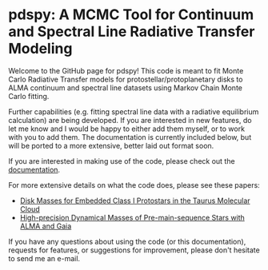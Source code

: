 # pdspy: A MCMC Tool for Continuum and Spectral Line Radiative Transfer Modeling

Welcome to the GitHub page for pdspy! This code is meant to fit Monte Carlo Radiative Transfer models for protostellar/protoplanetary disks to ALMA continuum and spectral line datasets using Markov Chain Monte Carlo fitting.

Further capabilities (e.g. fitting spectral line data with a radiative equilibrium calculation) are being developed. If you are interested in new features, do let me know and I would be happy to either add them myself, or to work with you to add them. The documentation is currently included below, but will be ported to a more extensive, better laid out format soon. 

If you are interested in making use of the code, please check out the [documentation](http://pdspy.readthedocs.io).

For more extensive details on what the code does, please see these papers:

   + [Disk Masses for Embedded Class I Protostars in the Taurus Molecular Cloud](https://ui.adsabs.harvard.edu/abs/2017ApJ...851...45S/abstract)
   + [High-precision Dynamical Masses of Pre-main-sequence Stars with ALMA and Gaia](https://ui.adsabs.harvard.edu/abs/2019ApJ...874..136S/abstract)
   
If you have any questions about using the code (or this documentation), requests for features, or suggestions for improvement, please don't hesitate to send me an e-mail.
